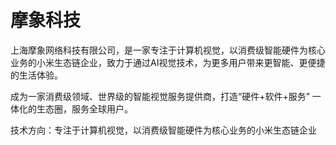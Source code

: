 # 摩象科技

上海摩象网络科技有限公司，是一家专注于计算机视觉，以消费级智能硬件为核心业务的小米生态链企业，致力于通过AI视觉技术，为更多用户带来更智能、更便捷的生活体验。

成为一家消费级领域、世界级的智能视觉服务提供商，打造“硬件+软件+服务” 一体化的生态圈，服务全球用户。

技术方向：专注于计算机视觉，以消费级智能硬件为核心业务的小米生态链企业
